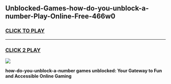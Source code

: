 
## Unblocked-Games-how-do-you-unblock-a-number-Play-Online-Free-466w0
<h3>
<a href="https://premium76.site?title=how-do-you-unblock-a-number&ref=26A">CLICK TO PLAY</a></h3>
<hr>

<h3>
<a href="https://premium76.site?title=how-do-you-unblock-a-number&ref=26A">CLICK 2 PLAY</a>
  
</h3>

<a href="https://premium76.site?title=how-do-you-unblock-a-number&ref=26A"><img src="https://clearcache.store/games.png"></a>


**how-do-you-unblock-a-number games unblocked: Your Gateway to Fun and Accessible Online Gaming**
